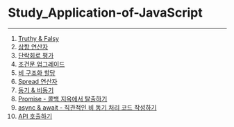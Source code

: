 # Study_Application-of-JavaScript
---
1. [Truthy & Falsy](Truthy&Falsy.md)
2. [삼항 연산자](삼항연산자.md)
3. [단락회로 평가](단락회로평가.md)
4. [조건문 업그레이드](조건문업그레이드.md)
5. [비 구조화 할당](비구조화할당.md)
6. [Spread 연산자](스프레드연산자.md)
7. [동기 & 비동기]()
8. [Promise - 콜백 지옥에서 탈출하기]()
9. [async & await - 직관적인 비 동기 처리 코드 작성하기]()
10. [API 호출하기]()

